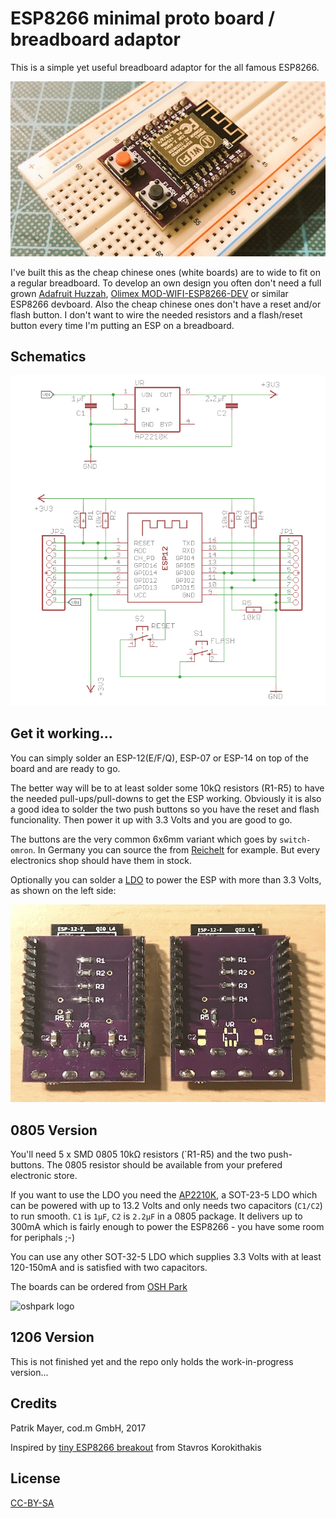# ESP8266 minimal proto board / breadboard adaptor

This is a simple yet useful breadboard adaptor for the all famous ESP8266.

![esp8266 proto board on breadboard](esp8266-proto-on-breadboard.jpg)

I've built this as the cheap chinese ones (white boards) are to wide to fit on a regular breadboard. To develop an own design you often don't need a full grown [Adafruit Huzzah](https://www.adafruit.com/product/2471), [Olimex MOD-WIFI-ESP8266-DEV](https://www.olimex.com/Products/IoT/MOD-WIFI-ESP8266-DEV/open-source-hardware) or similar ESP8266 devboard. Also the cheap chinese ones don't have a reset and/or flash button. I don't want to wire the needed resistors and a flash/reset button every time I'm putting an ESP on a breadboard.

## Schematics
![esp8266 proto schematics](esp8266-proto-schematics.png)

## Get it working...
You can simply solder an ESP-12(E/F/Q), ESP-07 or ESP-14 on top of the board and are ready to go. 


The better way will be to at least solder some 10kΩ resistors (R1-R5) to have the needed pull-ups/pull-downs to get the ESP working. Obviously it is also a good idea to solder the two push buttons so you have the reset and flash funcionality. Then power it up with 3.3 Volts and you are good to go.

The buttons are the very common 6x6mm variant which goes by `switch-omron`. In Germany you can source the from [Reichelt](https://www.reichelt.de/Kurzhubtaster/TASTER-9302/3/index.html?ACTION=3&LA=2&ARTICLE=44579&GROUPID=7587&artnr=TASTER+9302&SEARCH=%252A) for example. But every electronics shop should have them in stock.

Optionally you can solder a [LDO](https://en.wikipedia.org/wiki/Low-dropout_regulator) to power the ESP with more than 3.3 Volts, as shown on the left side:

![esp8266 proto with and without ldo](esp8266-proto-bottom-ldo.jpg)

## 0805 Version

You'll need 5 x SMD 0805 10kΩ resistors (`R1-R5) and the two push-buttons. The 0805 resistor should be available from your prefered electronic store.

If you want to use the LDO you need the [AP2210K](https://www.diodes.com/assets/Datasheets/AP2210.pdf), a SOT-23-5 LDO which can be powered with up to 13.2 Volts and only needs two capacitors (`C1/C2`) to run smooth. `C1` is `1µF`, `C2` is `2.2µF` in a 0805 package. It delivers up to 300mA which is fairly enough to power the ESP8266 - you have some room for periphals ;-)

You can use any other SOT-32-5 LDO which supplies 3.3 Volts with at least 120-150mA and is satisfied with two capacitors.

The boards can be ordered from [OSH Park](https://oshpark.com/shared_projects/uqfHarcP)

![oshpark logo](https://oshpark.com/assets/badge-5b7ec47045b78aef6eb9d83b3bac6b1920de805e9a0c227658eac6e19a045b9c.png)

## 1206 Version
This is not finished yet and the repo only holds the work-in-progress version...

## Credits
Patrik Mayer, cod.m GmbH, 2017

Inspired by [tiny ESP8266 breakout](https://github.com/skorokithakis/tiny-ESP8266-breakout) from Stavros Korokithakis

## License
[CC-BY-SA](https://creativecommons.org/licenses/by-sa/3.0/) 

